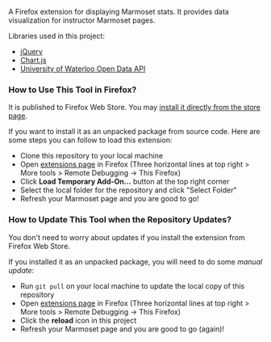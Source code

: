 A Firefox extension for displaying Marmoset stats. It provides data visualization for instructor Marmoset pages.

Libraries used in this project:
- [jQuery](https://jquery.com/)
- [Chart.js](https://www.chartjs.org/)
- [University of Waterloo Open Data API](https://github.com/uwaterloo/api-documentation)

### How to Use This Tool in Firefox?

It is published to Firefox Web Store. You may [install it directly from the store page](https://addons.mozilla.org/en-CA/firefox/addon/marmostats/).

If you want to install it as an unpacked package from source code. Here are some steps you can follow to load this extension:

- Clone this repository to your local machine
- Open [extensions page](about:debugging#/runtime/this-firefox) in Firefox (Three horizontal lines at top right > More tools > Remote Debugging -> This Firefox)
- Click **Load Temporary Add-On...** button at the top right corner
- Select the local folder for the repository and click "Select Folder"
- Refresh your Marmoset page and you are good to go!

### How to Update This Tool when the Repository Updates?

You don't need to worry about updates if you install the extension from Firefox Web Store.

If you installed it as an unpacked package, you will need to do some *manual update*:

- Run `git pull` on your local machine to update the local copy of this repository
- Open [extensions page](about:debugging#/runtime/this-firefox) in Firefox (Three horizontal lines at top right > More tools > Remote Debugging -> This Firefox)
- Click the **reload** icon in this project
- Refresh your Marmoset page and you are good to go (again)!